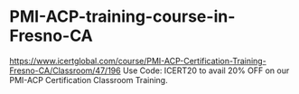 # PMI-ACP-training-course-in-Fresno-CA
https://www.icertglobal.com/course/PMI-ACP-Certification-Training-Fresno-CA/Classroom/47/196   Use Code: ICERT20 to avail 20% OFF on our PMI-ACP Certification Classroom Training.
